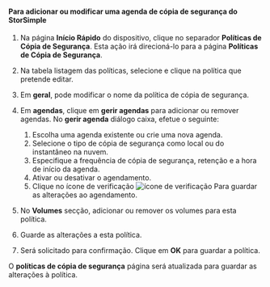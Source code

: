 
<!--author=SharS last changed: 9/15/15-->

#### <a name="to-add-or-modify-a-storsimple-backup-schedule"></a>Para adicionar ou modificar uma agenda de cópia de segurança do StorSimple
1. Na página **Início Rápido** do dispositivo, clique no separador **Políticas de Cópia de Segurança**. Esta ação irá direcioná-lo para a página **Políticas de Cópia de Segurança**.
2. Na tabela listagem das políticas, selecione e clique na política que pretende editar.
3. Em **geral**, pode modificar o nome da política de cópia de segurança.
4. Em **agendas**, clique em **gerir agendas** para adicionar ou remover agendas. No **gerir agenda** diálogo caixa, efetue o seguinte:
   
   1. Escolha uma agenda existente ou crie uma nova agenda.
   2. Selecione o tipo de cópia de segurança como local ou do instantâneo na nuvem.
   3. Especifique a frequência de cópia de segurança, retenção e a hora de início da agenda.
   4. Ativar ou desativar o agendamento.
   5. Clique no ícone de verificação ![ícone de verificação](./media/storsimple-add-modify-backup-schedule/HCS_CheckIcon-include.png) Para guardar as alterações ao agendamento.
5. No **Volumes** secção, adicionar ou remover os volumes para esta política.
6. Guarde as alterações a esta política.
7. Será solicitado para confirmação. Clique em **OK** para guardar a política.

O **políticas de cópia de segurança** página será atualizada para guardar as alterações à política.

